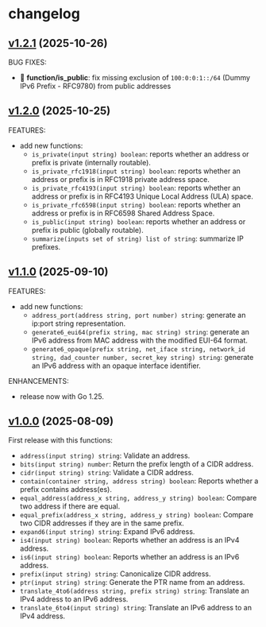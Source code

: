 <!-- markdownlint-disable-file MD013 -->
# changelog

## [v1.2.1](https://github.com/jeremmfr/terraform-provider-ipnetwork/tree/v1.2.1) (2025-10-26)

BUG FIXES:

* 🍱 **function/is_public**: fix missing exclusion of `100:0:0:1::/64` (Dummy IPv6 Prefix - RFC9780) from public addresses

## [v1.2.0](https://github.com/jeremmfr/terraform-provider-ipnetwork/tree/v1.2.0) (2025-10-25)

FEATURES:

* add new functions:
  * `is_private(input string) boolean`: reports whether an address or prefix is private (internally routable).
  * `is_private_rfc1918(input string) boolean`: reports whether an address or prefix is in RFC1918 private address space.
  * `is_private_rfc4193(input string) boolean`: reports whether an address or prefix is in RFC4193 Unique Local Address (ULA) space.
  * `is_private_rfc6598(input string) boolean`: reports whether an address or prefix is in RFC6598 Shared Address Space.
  * `is_public(input string) boolean`: reports whether an address or prefix is public (globally routable).
  * `summarize(inputs set of string) list of string`: summarize IP prefixes.

## [v1.1.0](https://github.com/jeremmfr/terraform-provider-ipnetwork/tree/v1.1.0) (2025-09-10)

FEATURES:

* add new functions:
  * `address_port(address string, port number) string`: generate an ip:port string representation.
  * `generate6_eui64(prefix string, mac string) string`: generate an IPv6 address from MAC address with the modified EUI-64 format.
  * `generate6_opaque(prefix string, net_iface string, network_id string, dad_counter number, secret_key string) string`: generate an IPv6 address with an opaque interface identifier.

ENHANCEMENTS:

* release now with Go 1.25.

## [v1.0.0](https://github.com/jeremmfr/terraform-provider-ipnetwork/tree/v1.0.0) (2025-08-09)

First release with this functions:

* `address(input string) string`: Validate an address.
* `bits(input string) number`: Return the prefix length of a CIDR address.
* `cidr(input string) string`: Validate a CIDR address.
* `contain(container string, address string) boolean`: Reports whether a prefix contains address(es).
* `equal_address(address_x string, address_y string) boolean`: Compare two address if there are equal.
* `equal_prefix(address_x string, address_y string) boolean`: Compare two CIDR addresses if they are in the same prefix.
* `expand6(input string) string`: Expand IPv6 address.
* `is4(input string) boolean`: Reports whether an address is an IPv4 address.
* `is6(input string) boolean`: Reports whether an address is an IPv6 address.
* `prefix(input string) string`: Canonicalize CIDR address.
* `ptr(input string) string`: Generate the PTR name from an address.
* `translate_4to6(address string, prefix string) string`: Translate an IPv4 address to an IPv6 address.
* `translate_6to4(input string) string`: Translate an IPv6 address to an IPv4 address.

